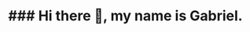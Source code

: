 

<!--
**GabpsX/GabpsX** is a ✨ _special_ ✨ repository because its `README.md` (this file) appears on your GitHub profile.

Here are some ideas to get you started:

- 🔭 I’m currently working on ...
- 🌱 I’m currently learning ...
- 👯 I’m looking to collaborate on ...
- 🤔 I’m looking for help with ...
- 💬 Ask me about ...
- 📫 How to reach me: ...
- 😄 Pronouns: ...
- ⚡ Fun fact: ...
-->
<!DOCTYPE html>
<html lang="pt-BR">
<head>
    <meta http-equiv="Content-type" content="text/html; charset=utf-8">
    <meta http-equiv="X-UA-Compatible" content="IE=edge">
    <meta name="viewport" content="width=device-width, initial-scale=1.0">
    <link rel="stylesheet" href="/style.css">
    
</head>

<body>
    <div style="display: inline_block"class = "perfil">
        <h1>### Hi there 👋, my name is Gabriel.</h1>
    <figure>
     <!--
  	<a href = "https://github.com/GabpsX"></a><img src="###pf/2021-01-14.jpg" alt="Imagem"></a>
  	<figcaption></figcaption>
    </figure>
    
     <h1>Chemical Engineer<br>Information Technology Technician</h1>
    -->
     <p>Lorem ipsum dolor sit amet, consectetur adipisicing elit. Eum, fugit, ipsam reprehenderit porro aperiam esse quibusdam ratione excepturi amet est.</p>
    <li>🔭 I’m currently working on ...</li>
    <li>🌱 I’m currently learning ...</li>
    <li>👯 I’m looking to collaborate on ...</li>
    <li>🤔 I’m looking for help with ...</li>
    <li>🔭 I’m currently working on ...</li>
    <li>💬 Ask me about ...</li>
    </div>
    <footer>
    <img align="center" alt="GabpsX-Js" height="30" width="40" src="https://raw.githubusercontent.com/devicons/devicon/master/icons/javascript/javascript-plain.svg">
    <img align="center" alt="GabpsX-HTML" height="30" width="40" src="https://raw.githubusercontent.com/devicons/devicon/master/icons/html5/html5-original.svg">
    <img align="center" alt="GabpsX-CSS" height="30" width="40" src="https://raw.githubusercontent.com/devicons/devicon/master/icons/css3/css3-original.svg">
    <img align="center" alt="GabpsX-Python" height="30" width="40" src="https://raw.githubusercontent.com/devicons/devicon/master/icons/python/python-original.svg">
    </footer>
</body>





</html>

